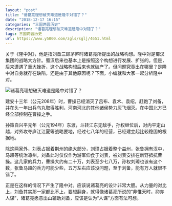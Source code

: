 ```yaml
---
layout: "post"
title: "诸葛亮理想破灭难道是隆中对错了？"
date: "2018-12-17 16:15"
categories: "三国两晋历史"
description: "诸葛亮理想破灭难道是隆中对错了？"
tags: 三国两晋历史
url: https://www.y5000.com/zgls/sglj/4651.html
---
```






关于《隆中对》，他是指刘备三顾茅庐时诸葛亮所提出的战略构想。隆中对是蜀汉集团的战略大方针。蜀汉后来也基本上是按照这个构想进行发展、扩张的。但是，后来遭遇了重大挫折，这个战略构想后来也就破产了。但问题究竟出在哪里？是隆中对自身就存在缺陷，还是由于其他原因呢？下面，小编就和大家一起分析隆中对。

![诸葛亮理想破灭难道是隆中对错了？](/uploads/allimg/161104/6-161104154215I6.JPG)

建安十三年（公元208年）时，曹操已经消灭了吕布、袁术、袁绍，赶跑了刘备，并在头一年出兵乌丸取得胜利，河南河北的其他诸侯势力灰飞烟灭。在中国北方已经全部控制在曹操之手。

孙策自兴平元年（公元194年）东渡，斗转江东无敌手，孙权继位后，对内平定山越，对外攻夺庐江江夏等战略要地，经过七八年的经营，已经建立起比较稳固的根据地。

除这两家外，刘表占据着荆州的绝大部分，刘璋占据着整个益州，张鲁拥有汉中，马超等统治凉州，刘备此时仅仅作为游军仰食于刘表，被刘表安排在新野抵抗曹操。这几家的兵力，曹操大约有二十万，刘表至少七八万，孙权刘璋也该有这个数，张鲁马超的兵力可能少些，五万左右应该没问题，至于刘备，能有万人就很不错了。

正是在这样的情况下产生了隆中对。应该说诸葛亮的设计非常大胆。从力量的对比上，刘备其实那一家都比不上，要想翻身，就得像诸葛亮所说的“非惟天时，抑亦人谋”，诸葛亮愿意出山辅助刘备，应该是认为“人谋”方面有法可想。
